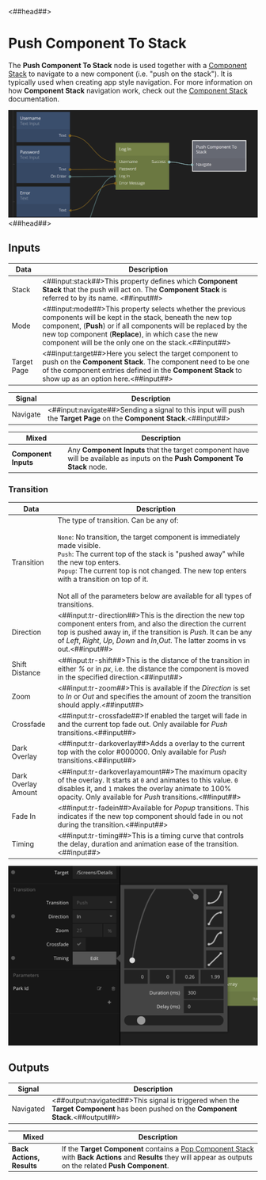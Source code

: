 <##head##>

# Push Component To Stack

The **Push Component To Stack** node is used together with a [Component Stack](/nodes/component-stack/component-stack/) to navigate to a new component (i.e. "push on the stack"). It is typically used when creating app style navigation. For more information on how **Component Stack** navigation work, check out the [Component Stack](/nodes/component-stack/component-stack/) documentation.

![](push-component.png ':class=img-size-m')
<##head##>

## Inputs

| Data                                      | Description                                                                                                                                                                                                                                                                                            |
| ----------------------------------------- | ------------------------------------------------------------------------------------------------------------------------------------------------------------------------------------------------------------------------------------------------------------------------------------------------------ |
| <span class="ndl-data">Stack</span>       | <##input:stack##>This property defines which **Component Stack** that the push will act on. The **Component Stack** is referred to by its name. <##input##>                                                                                                                                            |
| <span class="ndl-data">Mode</span>        | <##input:mode##>This property selects whether the previous components will be kept in the stack, beneath the new top component, (**Push**) or if all components will be replaced by the new top component (**Replace**), in which case the new component will be the only one on the stack.<##input##> |
| <span class="ndl-data">Target Page</span> | <##input:target##>Here you select the target component to push on the **Component Stack**. The component need to be one of the component entries defined in the **Component Stack** to show up as an option here.<##input##>                                                                           |

| Signal                                   | Description                                                                                                             |
| ---------------------------------------- | ----------------------------------------------------------------------------------------------------------------------- |
| <span class="ndl-signal">Navigate</span> | <##input:navigate##>Sending a signal to this input will push the **Target Page** on the **Component Stack**.<##input##> |

| Mixed                | Description                                                                                                                  |
| -------------------- | ---------------------------------------------------------------------------------------------------------------------------- |
| **Component Inputs** | Any **Component Inputs** that the target component have will be available as inputs on the **Push Component To Stack** node. |

<span style="display:none"><##input:pm-\*##>A parameter input originating from a **Component Input** in the **Target** component. It's value will be forwarded to the component.<##input##></span>

### Transition

| Data                                              | Description                                                                                                                                                                                                                                                                                                                                                                                       |
| ------------------------------------------------- | ------------------------------------------------------------------------------------------------------------------------------------------------------------------------------------------------------------------------------------------------------------------------------------------------------------------------------------------------------------------------------------------------- |
| <span class="ndl-data">Transition</span>          | The type of transition. Can be any of:<br/><br/>`None`: No transition, the target component is immediately made visible.<br/>`Push`: The current top of the stack is "pushed away" while the new top enters.<br/>`Popup`: The current top is not changed. The new top enters with a transition on top of it.<br/><br/>Not all of the parameters below are available for all types of transitions. |
| <span class="ndl-data">Direction</span>           | <##input:tr-direction##>This is the direction the new top component enters from, and also the direction the current top is pushed away in, if the transition is _Push_. It can be any of _Left_, _Right_, _Up_, _Down_ and _In_,_Out_. The latter zooms in vs out.<##input##>                                                                                                                     |
| <span class="ndl-data">Shift Distance</span>      | <##input:tr-shift##>This is the distance of the transition in either _%_ or in _px_, i.e. the distance the component is moved in the specified direction.<##input##>                                                                                                                                                                                                                              |
| <span class="ndl-data">Zoom</span>                | <##input:tr-zoom##>This is available if the _Direction_ is set to _In_ or _Out_ and specifies the amount of zoom the transition should apply.<##input##>                                                                                                                                                                                                                                          |
| <span class="ndl-data">Crossfade</span>           | <##input:tr-crossfade##>If enabled the target will fade in and the current top fade out. Only available for _Push_ transitions.<##input##>                                                                                                                                                                                                                                                        |
| <span class="ndl-data">Dark Overlay</span>        | <##input:tr-darkoverlay##>Adds a overlay to the current top with the color #000000. Only available for _Push_ transitions.<##input##>                                                                                                                                                                                                                                                             |
| <span class="ndl-data">Dark Overlay Amount</span> | <##input:tr-darkoverlayamount##>The maximum opacity of the overlay. It starts at `0` and animates to this value. `0` disables it, and `1` makes the overlay animate to 100% opacity. Only available for _Push_ transitions.<##input##>                                                                                                                                                            |
| <span class="ndl-data">Fade In</span>             | <##input:tr-fadein##>Available for _Popup_ transitions. This indicates if the new top component should fade in ou not during the transition.<##input##>                                                                                                                                                                                                                                           |
| <span class="ndl-data">Timing</span>              | <##input:tr-timing##>This is a timing curve that controls the delay, duration and animation ease of the transition.<##input##>                                                                                                                                                                                                                                                                    |

<div class="ndl-images">
    <img src="/guides/navigation/transition-params.png" class="ndl-image large"></img>
</div>

<div style="display: none">

<##input:transition##>The type of transition. Can be any of:

-   _None_ No transition, the target component is immediately made visible.
-   _Push_ The current top of the stack is "pushed away" while the new top enters.
-   _Popup_ The current top is not changed. The new top enters with a transition on top of it.

Not all of the parameters below are available for all types of transitions.<##input##>

</div>

## Outputs

| Signal                                    | Description                                                                                                                          |
| ----------------------------------------- | ------------------------------------------------------------------------------------------------------------------------------------ |
| <span class="ndl-signal">Navigated</span> | <##output:navigated##>This signal is triggered when the **Target Component** has been pushed on the **Component Stack**.<##output##> |

| Mixed                     | Description                                                                                                                                                                                              |
| ------------------------- | -------------------------------------------------------------------------------------------------------------------------------------------------------------------------------------------------------- |
| **Back Actions, Results** | If the **Target Component** contains a [Pop Component Stack](/nodes/component-stack/pop-component/) with **Back Actions** and **Results** they will appear as outputs on the related **Push Component**. |

<span style="display:none"><##output:backAction-\*##>An output signal originating from the **Back Actions** of the [Pop Component Stack](/nodes/component-stack/pop-component/) node of the **Target Component**.<##output##></span>

<span style="display:none"><##output:backResult-\*##>A result output originating from the **Result** of the [Pop Component Stack](/nodes/component-stack/pop-component/) node of the **Target Component**.<##output##></span>
